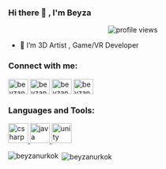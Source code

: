 ### Hi there 👋 , I'm Beyza




<p align="center">
  <img src="https://gpvc.arturio.dev/beyzanurkok" alt="profile views"> 
 
<!--


- 🔭 I’m currently working on ...
-👯 I’m looking to collaborate on ...
- 😄 Pronouns: ...
- ⚡ Fun fact: ...
- 🤔 I’m looking for help with ...
- 💬 Ask me about ...
- 📫 How to reach me: cbeyzanurkok
-->

- 🌱 I’m 3D Artist , Game/VR Developer


<h3 align="left">Connect with me:</h3>
<p align="left">
<a href="https://www.linkedin.com/in/beyzanur-k%C3%B6k-997021131/" target="blank"><img align="center" src="https://cdn.jsdelivr.net/npm/simple-icons@3.0.1/icons/linkedin.svg" alt="beyzanurkok" height="30" width="40" /></a>
<a href="https://www.instagram.com/betaportt/" target="blank"><img align="center" src="https://cdn.jsdelivr.net/npm/simple-icons@3.0.1/icons/instagram.svg" alt="beyzanurkok" height="30" width="40" /></a>
<a href="https://twitter.com/1beyzanurkok" target="blank"><img align="center" src="https://cdn.jsdelivr.net/npm/simple-icons@3.0.1/icons/twitter.svg" alt="beyzanurkok" height="30" width="40" /></a>
<a href="mailto:cbeyzanurkok@gmail.com"><img align="center" src="https://cdn.jsdelivr.net/npm/simple-icons@3.0.1/icons/gmail.svg" alt="beyzanurkok" height="30" width="40" /></a>
</p>

<h3 align="left">Languages and Tools:</h3>
<p align="left">
  <a href="https://www.w3schools.com/cs/" target="_blank"> <img src="https://devicons.github.io/devicon/devicon.git/icons/csharp/csharp-original.svg" alt="csharp" width="40" height="40"/> </a> 
  <a href="https://www.java.com" target="_blank"> <img src="https://devicons.github.io/devicon/devicon.git/icons/java/java-original-wordmark.svg" alt="java" width="40" height="40"/> </a> 
  <a href="https://unity.com/" target="_blank"> <img src="https://www.vectorlogo.zone/logos/unity3d/unity3d-icon.svg" alt="unity" width="40" height="40"/> </a> 
</p>


<p><img align="left" src="https://github-readme-stats.vercel.app/api/top-langs/?username=beyzanurkok&layout=compact" alt="beyzanurkok" /></p>

<p>&nbsp;<img align="center" src="https://github-readme-stats.vercel.app/api?username=beyzanurkok&show_icons=true" alt="beyzanurkok" /></p>







